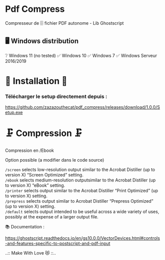 # Pdf Compress
Compresseur de  🗄️ fichier PDF autonome - Lib Ghostscript

## 🖥️ Windows distribution 
❔ Windows 11 (no tested) ✅ Windows 10  ✅ Windows 7   ✅ Windows Serveur 2016/2019


# 🏁 Installation 🏁
### Télécharger le setup directement depuis :
https://github.com/zazazouthecat/pdf_compress/releases/download/1.0.0/Setup.exe


# 🗜️ Compression 🗜️
Compression en /Ebook

Option possible (a modifier dans le code source)

`/screen` selects low-resolution output similar to the Acrobat Distiller (up to version X) “Screen Optimized” setting.  
`/ebook` selects medium-resolution outputsimilar to the Acrobat Distiller (up to version X) “eBook” setting.  
`/printer` selects output similar to the Acrobat Distiller “Print Optimized” (up to version X) setting.  
`/prepress` selects output similar to Acrobat Distiller “Prepress Optimized” (up to version X) setting.  
`/default` selects output intended to be useful across a wide variety of uses, possibly at the expense of a larger output file.  


📚 Documentation : 

https://ghostscript.readthedocs.io/en/gs10.0.0/VectorDevices.html#controls-and-features-specific-to-postscript-and-pdf-input

..:: Make With Love 😻 ::..
